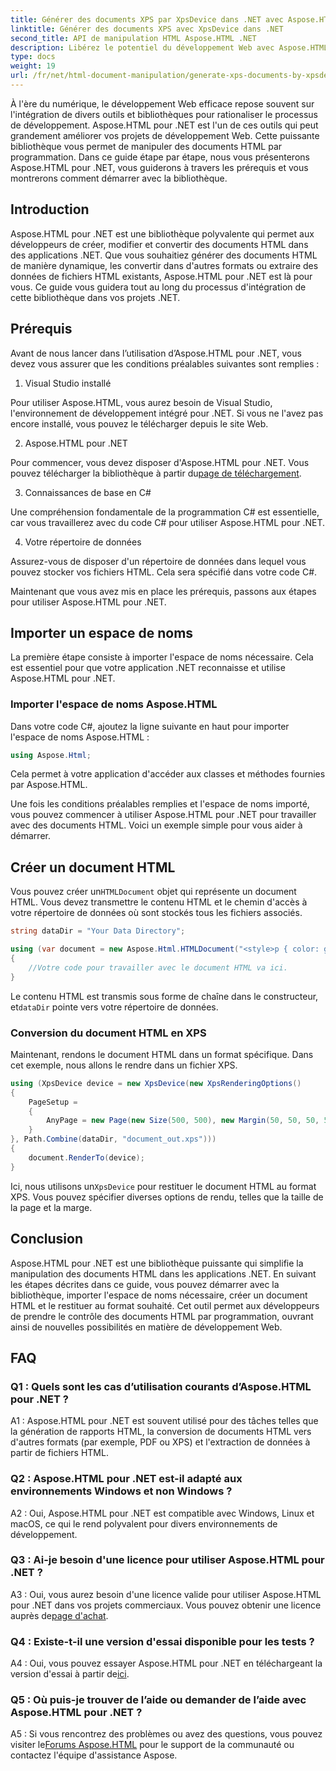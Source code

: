 ```yaml
---
title: Générer des documents XPS par XpsDevice dans .NET avec Aspose.HTML
linktitle: Générer des documents XPS avec XpsDevice dans .NET
second_title: API de manipulation HTML Aspose.HTML .NET
description: Libérez le potentiel du développement Web avec Aspose.HTML pour .NET. Créez, convertissez et manipulez facilement des documents HTML.
type: docs
weight: 19
url: /fr/net/html-document-manipulation/generate-xps-documents-by-xpsdevice/
---
```


À l'ère du numérique, le développement Web efficace repose souvent sur l'intégration de divers outils et bibliothèques pour rationaliser le processus de développement. Aspose.HTML pour .NET est l'un de ces outils qui peut grandement améliorer vos projets de développement Web. Cette puissante bibliothèque vous permet de manipuler des documents HTML par programmation. Dans ce guide étape par étape, nous vous présenterons Aspose.HTML pour .NET, vous guiderons à travers les prérequis et vous montrerons comment démarrer avec la bibliothèque.

## Introduction

Aspose.HTML pour .NET est une bibliothèque polyvalente qui permet aux développeurs de créer, modifier et convertir des documents HTML dans des applications .NET. Que vous souhaitiez générer des documents HTML de manière dynamique, les convertir dans d'autres formats ou extraire des données de fichiers HTML existants, Aspose.HTML pour .NET est là pour vous. Ce guide vous guidera tout au long du processus d'intégration de cette bibliothèque dans vos projets .NET.

## Prérequis

Avant de nous lancer dans l’utilisation d’Aspose.HTML pour .NET, vous devez vous assurer que les conditions préalables suivantes sont remplies :

1. Visual Studio installé

Pour utiliser Aspose.HTML, vous aurez besoin de Visual Studio, l'environnement de développement intégré pour .NET. Si vous ne l'avez pas encore installé, vous pouvez le télécharger depuis le site Web.

2. Aspose.HTML pour .NET

 Pour commencer, vous devez disposer d'Aspose.HTML pour .NET. Vous pouvez télécharger la bibliothèque à partir du[page de téléchargement](https://releases.aspose.com/html/net/).

3. Connaissances de base en C#

Une compréhension fondamentale de la programmation C# est essentielle, car vous travaillerez avec du code C# pour utiliser Aspose.HTML pour .NET.

4. Votre répertoire de données

Assurez-vous de disposer d'un répertoire de données dans lequel vous pouvez stocker vos fichiers HTML. Cela sera spécifié dans votre code C#.

Maintenant que vous avez mis en place les prérequis, passons aux étapes pour utiliser Aspose.HTML pour .NET.

## Importer un espace de noms

La première étape consiste à importer l'espace de noms nécessaire. Cela est essentiel pour que votre application .NET reconnaisse et utilise Aspose.HTML pour .NET.

### Importer l'espace de noms Aspose.HTML

Dans votre code C#, ajoutez la ligne suivante en haut pour importer l'espace de noms Aspose.HTML :

```csharp
using Aspose.Html;
```

Cela permet à votre application d'accéder aux classes et méthodes fournies par Aspose.HTML.

Une fois les conditions préalables remplies et l'espace de noms importé, vous pouvez commencer à utiliser Aspose.HTML pour .NET pour travailler avec des documents HTML. Voici un exemple simple pour vous aider à démarrer.

## Créer un document HTML

 Vous pouvez créer un`HTMLDocument` objet qui représente un document HTML. Vous devez transmettre le contenu HTML et le chemin d'accès à votre répertoire de données où sont stockés tous les fichiers associés.

```csharp
string dataDir = "Your Data Directory";

using (var document = new Aspose.Html.HTMLDocument("<style>p { color: green; }</style><p>my first paragraph</p>", dataDir))
{
    //Votre code pour travailler avec le document HTML va ici.
}
```

 Le contenu HTML est transmis sous forme de chaîne dans le constructeur, et`dataDir` pointe vers votre répertoire de données.

### Conversion du document HTML en XPS

Maintenant, rendons le document HTML dans un format spécifique. Dans cet exemple, nous allons le rendre dans un fichier XPS.

```csharp
using (XpsDevice device = new XpsDevice(new XpsRenderingOptions()
{
    PageSetup =
    {
        AnyPage = new Page(new Size(500, 500), new Margin(50, 50, 50, 50))
    }
}, Path.Combine(dataDir, "document_out.xps")))
{
    document.RenderTo(device);
}
```

 Ici, nous utilisons un`XpsDevice` pour restituer le document HTML au format XPS. Vous pouvez spécifier diverses options de rendu, telles que la taille de la page et la marge.

## Conclusion

Aspose.HTML pour .NET est une bibliothèque puissante qui simplifie la manipulation des documents HTML dans les applications .NET. En suivant les étapes décrites dans ce guide, vous pouvez démarrer avec la bibliothèque, importer l'espace de noms nécessaire, créer un document HTML et le restituer au format souhaité. Cet outil permet aux développeurs de prendre le contrôle des documents HTML par programmation, ouvrant ainsi de nouvelles possibilités en matière de développement Web.

## FAQ

### Q1 : Quels sont les cas d’utilisation courants d’Aspose.HTML pour .NET ?

A1 : Aspose.HTML pour .NET est souvent utilisé pour des tâches telles que la génération de rapports HTML, la conversion de documents HTML vers d'autres formats (par exemple, PDF ou XPS) et l'extraction de données à partir de fichiers HTML.

### Q2 : Aspose.HTML pour .NET est-il adapté aux environnements Windows et non Windows ?

A2 : Oui, Aspose.HTML pour .NET est compatible avec Windows, Linux et macOS, ce qui le rend polyvalent pour divers environnements de développement.

### Q3 : Ai-je besoin d'une licence pour utiliser Aspose.HTML pour .NET ?

 A3 : Oui, vous aurez besoin d'une licence valide pour utiliser Aspose.HTML pour .NET dans vos projets commerciaux. Vous pouvez obtenir une licence auprès de[page d'achat](https://purchase.aspose.com/buy).

### Q4 : Existe-t-il une version d'essai disponible pour les tests ?

 A4 : Oui, vous pouvez essayer Aspose.HTML pour .NET en téléchargeant la version d'essai à partir de[ici](https://releases.aspose.com/).

### Q5 : Où puis-je trouver de l’aide ou demander de l’aide avec Aspose.HTML pour .NET ?

 A5 : Si vous rencontrez des problèmes ou avez des questions, vous pouvez visiter le[Forums Aspose.HTML](https://forum.aspose.com/) pour le support de la communauté ou contactez l'équipe d'assistance Aspose.